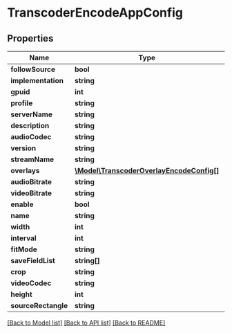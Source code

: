 # TranscoderEncodeAppConfig

## Properties
Name | Type | Description | Notes
------------ | ------------- | ------------- | -------------
**followSource** | **bool** |  | 
**implementation** | **string** |  | 
**gpuid** | **int** |  | 
**profile** | **string** |  | 
**serverName** | **string** |  | 
**description** | **string** |  | 
**audioCodec** | **string** |  | 
**version** | **string** |  | 
**streamName** | **string** |  | 
**overlays** | [**\Model\TranscoderOverlayEncodeConfig[]**](TranscoderOverlayEncodeConfig.md) |  | 
**audioBitrate** | **string** |  | 
**videoBitrate** | **string** |  | 
**enable** | **bool** |  | 
**name** | **string** |  | 
**width** | **int** |  | 
**interval** | **int** |  | 
**fitMode** | **string** |  | 
**saveFieldList** | **string[]** |  | [optional] 
**crop** | **string** |  | 
**videoCodec** | **string** |  | 
**height** | **int** |  | 
**sourceRectangle** | **string** |  | 

[[Back to Model list]](../README.md#documentation-for-models) [[Back to API list]](../README.md#documentation-for-api-endpoints) [[Back to README]](../README.md)


